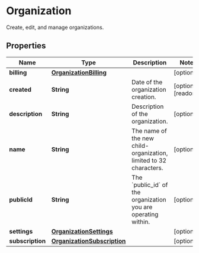 # Organization

Create, edit, and manage organizations.

## Properties

| Name             | Type                                                        | Description                                                             | Notes                 |
| ---------------- | ----------------------------------------------------------- | ----------------------------------------------------------------------- | --------------------- |
| **billing**      | [**OrganizationBilling**](OrganizationBilling.md)           |                                                                         | [optional]            |
| **created**      | **String**                                                  | Date of the organization creation.                                      | [optional] [readonly] |
| **description**  | **String**                                                  | Description of the organization.                                        | [optional]            |
| **name**         | **String**                                                  | The name of the new child-organization, limited to 32 characters.       | [optional]            |
| **publicId**     | **String**                                                  | The &#x60;public_id&#x60; of the organization you are operating within. | [optional]            |
| **settings**     | [**OrganizationSettings**](OrganizationSettings.md)         |                                                                         | [optional]            |
| **subscription** | [**OrganizationSubscription**](OrganizationSubscription.md) |                                                                         | [optional]            |

